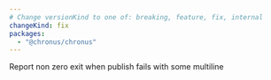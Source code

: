 ```yaml
---
# Change versionKind to one of: breaking, feature, fix, internal
changeKind: fix
packages:
  - "@chronus/chronus"
---
```


Report non zero exit when publish fails
with 
some multiline
